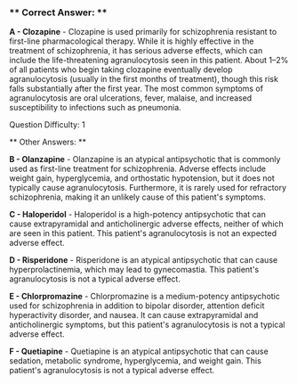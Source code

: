 ### ** Correct Answer: **

**A - Clozapine** - Clozapine is used primarily for schizophrenia resistant to first-line pharmacological therapy. While it is highly effective in the treatment of schizophrenia, it has serious adverse effects, which can include the life-threatening agranulocytosis seen in this patient. About 1–2% of all patients who begin taking clozapine eventually develop agranulocytosis (usually in the first months of treatment), though this risk falls substantially after the first year. The most common symptoms of agranulocytosis are oral ulcerations, fever, malaise, and increased susceptibility to infections such as pneumonia.

Question Difficulty: 1

** Other Answers: **

**B - Olanzapine** - Olanzapine is an atypical antipsychotic that is commonly used as first-line treatment for schizophrenia. Adverse effects include weight gain, hyperglycemia, and orthostatic hypotension, but it does not typically cause agranulocytosis. Furthermore, it is rarely used for refractory schizophrenia, making it an unlikely cause of this patient's symptoms.

**C - Haloperidol** - Haloperidol is a high-potency antipsychotic that can cause extrapyramidal and anticholinergic adverse effects, neither of which are seen in this patient. This patient's agranulocytosis is not an expected adverse effect.

**D - Risperidone** - Risperidone is an atypical antipsychotic that can cause hyperprolactinemia, which may lead to gynecomastia. This patient's agranulocytosis is not a typical adverse effect.

**E - Chlorpromazine** - Chlorpromazine is a medium-potency antipsychotic used for schizophrenia in addition to bipolar disorder, attention deficit hyperactivity disorder, and nausea. It can cause extrapyramidal and anticholinergic symptoms, but this patient's agranulocytosis is not a typical adverse effect.

**F - Quetiapine** - Quetiapine is an atypical antipsychotic that can cause sedation, metabolic syndrome, hyperglycemia, and weight gain. This patient's agranulocytosis is not a typical adverse effect.

